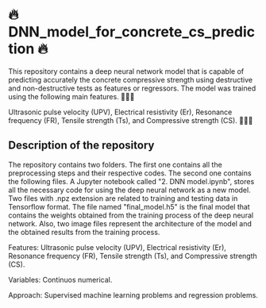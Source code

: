 # 🔥 DNN_model_for_concrete_cs_prediction 🔥

This repository contains a deep neural network model that is capable of predicting accurately the concrete compressive strength using destructive and non-destructive tests as features or regressors. The model was trained using the following main features. 👨🏻‍💻

Ultrasonic pulse velocity (UPV), Electrical resistivity (Er), Resonance frequency (FR), Tensile strength (Ts), and Compressive strength (CS). 👨🏻‍💻

## Description of the repository

The repository contains two folders. The first one contains all the preprocessing steps and their respective codes. The second one contains the following files.
A Jupyter notebook called "2. DNN model.ipynb", stores all the necessary code for using the deep neural network as a new model.
Two files with .npz extension are related to training and testing data in Tensorflow format.
The file named "final_model.h5" is the final model that contains the weights obtained from the training process of the deep neural network.
Also, two image files represent the architecture of the model and the obtained results from the training process. 

Features: Ultrasonic pulse velocity (UPV), Electrical resistivity (Er), Resonance frequency (FR), Tensile strength (Ts), and Compressive strength (CS).

Variables: Continuos numerical.

Approach: Supervised machine learning problems and regression problems.

